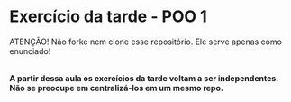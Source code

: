 # Exercício da tarde - POO 1

ATENÇÃO! Não forke nem clone esse repositório. Ele serve apenas como enunciado!<br><br>

<strong>A partir dessa aula os exercícios da tarde voltam a ser independentes. Não se preocupe em centralizá-los em um mesmo repo.</strong>
